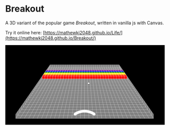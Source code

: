 # Breakout

A 3D variant of the popular game *Breakout*, written in vanilla js with Canvas.

Try it online here: [https://mathewkj2048.github.io/Life/](https://mathewkj2048.github.io/Breakout/)


![picture](./pic.png)
